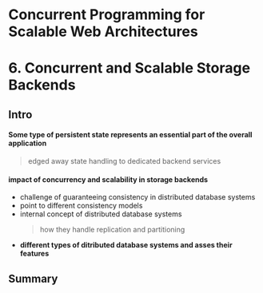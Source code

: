 # Concurrent Programming for Scalable Web Architectures  
# 6. Concurrent and Scalable Storage Backends  

## Intro  
#### Some type of persistent state represents an essential part of the overall application  
> edged away state handling to dedicated backend services  

#### impact of concurrency and scalability in storage backends  
* challenge of guaranteeing consistency in distributed database systems  
* point to different consistency models  
* internal concept of distributed database systems  
  > how they handle replication and partitioning  
* **different types of ditributed database systems and asses their features**  

## Summary  
